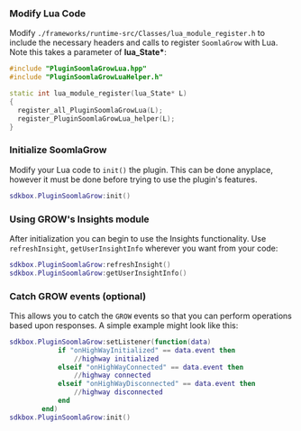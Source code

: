 ### Modify Lua Code
Modify `./frameworks/runtime-src/Classes/lua_module_register.h` to include the necessary headers and calls to register `SoomlaGrow` with Lua. Note this takes a parameter of __lua_State*__:
```cpp
#include "PluginSoomlaGrowLua.hpp"
#include "PluginSoomlaGrowLuaHelper.h"
```
```cpp
static int lua_module_register(lua_State* L)
{
  register_all_PluginSoomlaGrowLua(L);
  register_PluginSoomlaGrowLua_helper(L);
}
```

### Initialize SoomlaGrow
Modify your Lua code to `init()` the plugin. This can be done anyplace, however it must be done before trying to use the plugin's features.
```lua
sdkbox.PluginSoomlaGrow:init()
```

### Using GROW's Insights module
After initialization you can begin to use the Insights functionality. Use `refreshInsight`, `getUserInsightInfo` wherever you want from your code:
```lua
sdkbox.PluginSoomlaGrow:refreshInsight()
sdkbox.PluginSoomlaGrow:getUserInsightInfo()
```

### Catch GROW events (optional)
This allows you to catch the `GROW` events so that you can perform operations based upon responses. A simple example might look like this:
```lua
sdkbox.PluginSoomlaGrow:setListener(function(data)
            if "onHighWayInitialized" == data.event then
                //highway initialized
            elseif "onHighWayConnected" == data.event then
                //highway connected
            elseif "onHighWayDisconnected" == data.event then
                //highway disconnected
            end
        end)
sdkbox.PluginSoomlaGrow:init()
```
